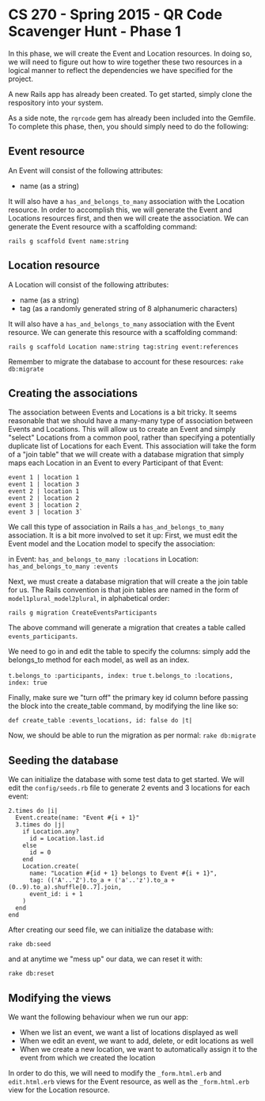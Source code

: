 # CS 270 - Spring 2015 - QR Code Scavenger Hunt - Phase 1

In this phase, we will create the Event and Location resources.  In
doing so, we will need to figure out how to wire together these two
resources in a logical manner to reflect the dependencies we have
specified for the project.

A new Rails app has already been created.  To get started, simply clone
the respository into your system.

As a side note, the `rqrcode` gem has already been included into the
Gemfile.  To complete this phase, then, you should simply need to do the
following:

## Event resource

An Event will consist of the following attributes:

- name (as a string)

It will also have a `has_and_belongs_to_many` association with the
Location resource.  In order to accomplish this, we will generate the
Event and Locations resources first, and then we will create the
association.  We can generate the Event resource with a scaffolding
command:

`rails g scaffold Event name:string`

## Location resource

A Location will consist of the following attributes:

- name (as a string)
- tag (as a randomly generated string of 8 alphanumeric characters)

It will also have a `has_and_belongs_to_many` association with the Event
resource.  We can generate this resource with a scaffolding command:

`rails g scaffold Location name:string tag:string event:references`

Remember to migrate the database to account for these resources: `rake
db:migrate`

## Creating the associations 

The association between Events and Locations is a bit tricky. It seems
reasonable that we should have a many-many type of association between Events
and Locations.  This will allow us to create an Event and simply "select"
Locations from a common pool, rather than specifying a potentially duplicate
list of Locations for each Event.  This association will take the form of a
"join table" that we will create with a database migration that simply maps
each Location in an Event to every Participant of that Event:

```
event 1 | location 1
event 1 | location 3
event 2 | location 1
event 2 | location 2
event 3 | location 2
event 3 | location 3`
```

We call this type of association in Rails a `has_and_belongs_to_many`
association.  It is a bit more involved to set it up: First, we must
edit the Event model and the Location model to specify the association:

in Event: `has_and_belongs_to_many :locations` in Location:
`has_and_belongs_to_many :events`

Next, we must create a database migration that will create a the join
table for us.  The Rails convention is that join tables are named in the
form of `model1plural_model2plural`, in alphabetical order:

`rails g migration CreateEventsParticipants`

The above command will generate a migration that creates a table called
`events_participants`.

We need to go in and edit the table to specify the columns: simply add
the belongs_to method for each model, as well as an index.

`t.belongs_to :participants, index: true` `t.belongs_to :locations,
index: true`

Finally, make sure we "turn off" the primary key id column before
passing the block into the create_table command, by modifying the line
like so:

`def create_table :events_locations, id: false do |t|`

Now, we should be able to run the migration as per normal: `rake
db:migrate`

## Seeding the database

We can initialize the database with some test data to get started.  We
will edit the `config/seeds.rb` file to generate 2 events and 3
locations for each event:

```
2.times do |i|
  Event.create(name: "Event #{i + 1}"
  3.times do |j|
    if Location.any?
      id = Location.last.id
    else
      id = 0
    end
    Location.create(
      name: "Location #{id + 1} belongs to Event #{i + 1}",
      tag: (('A'..'Z').to_a + ('a'..'z').to_a + (0..9).to_a).shuffle[0..7].join,
      event_id: i + 1
    )
  end
end
```
After creating our seed file, we can initialize the database with:

`rake db:seed`

and at anytime we "mess up" our data, we can reset it with:

`rake db:reset`

## Modifying the views

We want the following behaviour when we run our app:

- When we list an event, we want a list of locations displayed as well
- When we edit an event, we want to add, delete, or edit locations as
  well
- When we create a new location, we want to automatically assign it to
  the event from which we created the location

In order to do this, we will need to modify the `_form.html.erb` and
`edit.html.erb` views for the Event resource, as well as the
`_form.html.erb` view for the Location resource.
